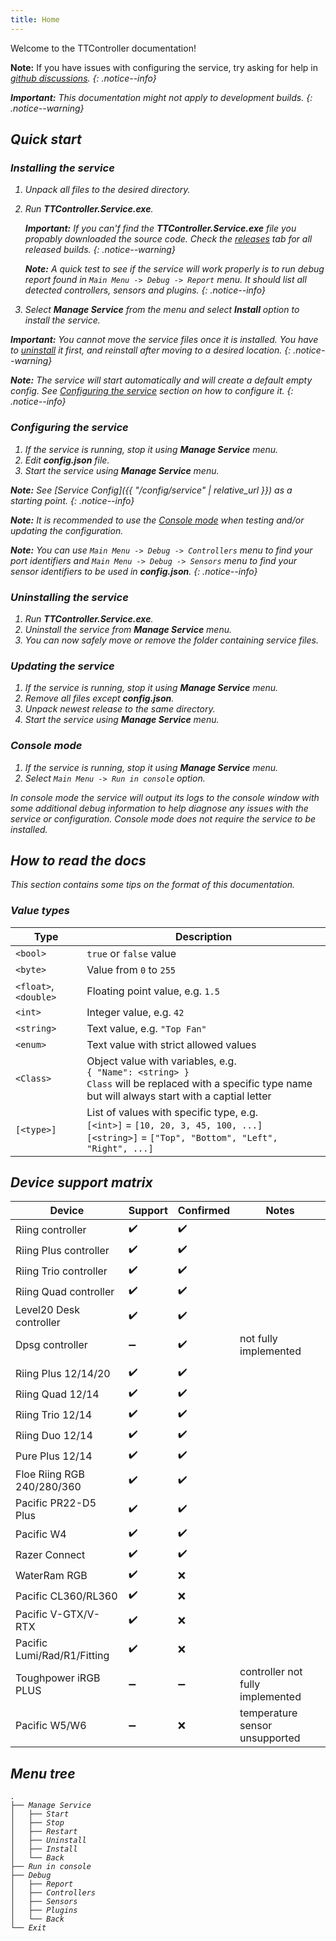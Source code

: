 ```yaml
---
title: Home
---
```


Welcome to the TTController documentation!

**Note:** If you have issues with configuring the service, try asking for help in [<i class="fab fa-github"/> github discussions](https://github.com/MoshiMoshi0/TTController/discussions/new).
{: .notice--info}

**Important:** This documentation might not apply to development builds.
{: .notice--warning}

## Quick start

### Installing the service

1. Unpack all files to the desired directory.
2. Run **TTController.Service.exe**.

    **Important:** If you can'f find the **TTController.Service.exe** file you propably downloaded the source code. Check the [<i class="fab fa-github"/> releases](https://github.com/MoshiMoshi0/TTController/releases) tab for all released builds.
    {: .notice--warning}

    **Note:** A quick test to see if the service will work properly is to run debug report found in `Main Menu -> Debug -> Report` menu. It should list all detected controllers, sensors and plugins.
    {: .notice--info}

3. Select **Manage Service** from the menu and select **Install** option to install the service.

**Important:** You cannot move the service files once it is installed. You have to [uninstall](#uninstalling-the-service) it first, and reinstall after moving to a desired location.
{: .notice--warning}

**Note:** The service will start automatically and will create a default empty config. See [Configuring the service](#configuring-the-service) section on how to configure it.
{: .notice--info}

### Configuring the service

1. If the service is running, stop it using **Manage Service** menu.
2. Edit **config.json** file.
3. Start the service using **Manage Service** menu.

**Note:** See [Service Config]({{ "/config/service" | relative_url }}) as a starting point.
{: .notice--info}

**Note:** It is recommended to use the [Console mode](console-mode) when testing and/or updating the configuration.

**Note:** You can use `Main Menu -> Debug -> Controllers` menu to find your port identifiers and `Main Menu -> Debug -> Sensors` menu to find your sensor identifiers to be used in **config.json**.
{: .notice--info}

### Uninstalling the service
1. Run **TTController.Service.exe**.
2. Uninstall the service from **Manage Service** menu.
3. You can now safely move or remove the folder containing service files.

### Updating the service
1. If the service is running, stop it using **Manage Service** menu.
2. Remove all files except **config.json**.
3. Unpack newest release to the same directory.
4. Start the service using **Manage Service** menu.

### Console mode

1. If the service is running, stop it using **Manage Service** menu.
2. Select `Main Menu -> Run in console` option.

In console mode the service will output its logs to the console window with some additional debug information to help diagnose any issues with the service or configuration. Console mode does not require the service to be installed.

## How to read the docs

This section contains some tips on the format of this documentation.

### Value types

| Type | Description
|------|------------
| `<bool>` | `true` or `false` value
| `<byte>` | Value from `0` to `255`
| `<float>`, `<double>` | Floating point value, e.g. `1.5`
| `<int>` | Integer value, e.g. `42`
| `<string>` | Text value, e.g. `"Top Fan"`
| `<enum>` | Text value with strict allowed values
| `<Class>` | Object value with variables, e.g.<br>`{ "Name": <string> }`<br> `Class` will be replaced with a specific type name but will always start with a captial letter
| `[<type>]` | List of values with specific type, e.g.<br>`[<int>]` = `[10, 20, 3, 45, 100, ...]`<br>`[<string>]` = `["Top", "Bottom", "Left", "Right", ...]` 

## Device support matrix

| Device                      | Support            | Confirmed          | Notes
|-----------------------------|--------------------|--------------------|-------------------------------------------
| Riing controller            | :heavy_check_mark: | :heavy_check_mark: |
| Riing Plus controller       | :heavy_check_mark: | :heavy_check_mark: |
| Riing Trio controller       | :heavy_check_mark: | :heavy_check_mark: |
| Riing Quad controller       | :heavy_check_mark: | :heavy_check_mark: |
| Level20 Desk controller     | :heavy_check_mark: | :heavy_check_mark: |
| Dpsg controller             | :heavy_minus_sign: | :heavy_check_mark: | not fully implemented
|                             |                    |                    |
| Riing Plus 12/14/20         | :heavy_check_mark: | :heavy_check_mark: |
| Riing Quad 12/14            | :heavy_check_mark: | :heavy_check_mark: |
| Riing Trio 12/14            | :heavy_check_mark: | :heavy_check_mark: |
| Riing Duo 12/14             | :heavy_check_mark: | :heavy_check_mark: |
| Pure Plus 12/14             | :heavy_check_mark: | :heavy_check_mark: |
| Floe Riing RGB 240/280/360  | :heavy_check_mark: | :heavy_check_mark: |
| Pacific PR22-D5 Plus        | :heavy_check_mark: | :heavy_check_mark: |
| Pacific W4                  | :heavy_check_mark: | :heavy_check_mark: |
| Razer Connect               | :heavy_check_mark: | :heavy_check_mark: |
| WaterRam RGB                | :heavy_check_mark: | :x:                |
| Pacific CL360/RL360         | :heavy_check_mark: | :x:                |
| Pacific V-GTX/V-RTX         | :heavy_check_mark: | :x:                |
| Pacific Lumi/Rad/R1/Fitting | :heavy_check_mark: | :x:                |
| Toughpower iRGB PLUS        | :heavy_minus_sign: | :heavy_minus_sign: | controller not fully implemented
| Pacific W5/W6               | :heavy_minus_sign: | :x:                | temperature sensor unsupported

## Menu tree

```
.
├── Manage Service
│   ├── Start
│   ├── Stop
│   ├── Restart
│   ├── Uninstall
│   ├── Install
│   └── Back
├── Run in console
├── Debug
│   ├── Report
│   ├── Controllers
│   ├── Sensors
│   ├── Plugins
│   └── Back
└── Exit
```